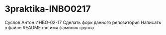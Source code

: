 # 3praktika-INBO0217
Суслов Антон ИНБО-02-17
Сделать форк данного репозитория Написать в файле README.md имя фамилия группа
